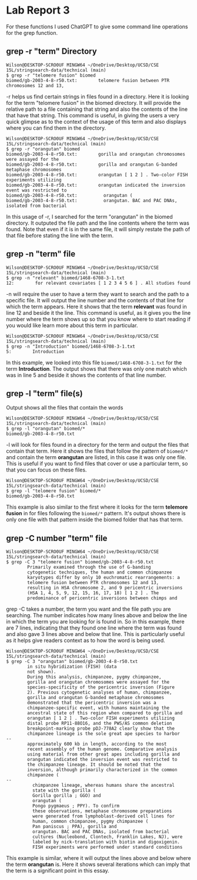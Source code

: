 # Lab Report 3
For these functions I used ChatGPT to give some command line operations for the grep function. 
## grep -r "term" Directory
```
Wilson@DESKTOP-SCRO0UF MINGW64 ~/OneDrive/Desktop/UCSD/CSE 15L/stringsearch-data/technical (main)
$ grep -r "telomere fusion" biomed
biomed/gb-2003-4-8-r50.txt:        telomere fusion between PTR chromosomes 12 and 13,
```
-r helps us find certain strings in files found in a directory. Here it is looking for the term "telomere fusion" in the biomed directory. It will provide the relative path to a file containing that string and also the contents of the line that have that string. This command is useful, in giving the users a very quick glimpse as to the context of the usage of this term and also displays where you can find them in the directory. 

```
Wilson@DESKTOP-SCRO0UF MINGW64 ~/OneDrive/Desktop/UCSD/CSE 15L/stringsearch-data/technical (main)
$ grep -r "orangutan" biomed
biomed/gb-2003-4-8-r50.txt:        gorilla and orangutan chromosomes were assayed for the
biomed/gb-2003-4-8-r50.txt:        gorilla and orangutan G-banded metaphase chromosomes
biomed/gb-2003-4-8-r50.txt:        orangutan [ 1 2 ] . Two-color FISH experiments utilizing
biomed/gb-2003-4-8-r50.txt:        orangutan indicated the inversion event was restricted to
biomed/gb-2003-4-8-r50.txt:          orangutan (
biomed/gb-2003-4-8-r50.txt:          orangutan. BAC and PAC DNAs, isolated from bacterial
```
In this usage of -r, I searched for the term "orangutan" in the biomed directory. It outputed the file path and the line contents where the term was found. Note that even if it is in the same file, it will simply restate the path of that file before stating the line with the term.

## grep -n "term" file
```
Wilson@DESKTOP-SCRO0UF MINGW64 ~/OneDrive/Desktop/UCSD/CSE 15L/stringsearch-data/technical (main)
$ grep -n "relevant" biomed/1468-6708-3-1.txt
12:        for relevant covariates [ 1 2 3 4 5 6 ] . All studies found
```
-n will require the user to have a term they want to search and the path to a specific file. It will output the line number and the contents of that line for which the term appears. Here it shows that the term **relevant** was found in line 12 and beside it the line. This command is useful, as it gives you the line number where the term shows up so that you know where to start reading if you would like learn more about this term in particular. 
```
Wilson@DESKTOP-SCRO0UF MINGW64 ~/OneDrive/Desktop/UCSD/CSE 15L/stringsearch-data/technical (main)
$ grep -n "Introduction" biomed/1468-6708-3-1.txt
5:        Introduction
```
In this example, we looked into this file `biomed/1468-6708-3-1.txt` for the term **Introduction**. The output shows that there was only one match which was in line 5 and beside it shows the contents of that line number.

## grep -l "term" file(s)
Output shows all the files that contain the words
```
Wilson@DESKTOP-SCRO0UF MINGW64 ~/OneDrive/Desktop/UCSD/CSE 15L/stringsearch-data/technical (main)
$ grep -l "orangutan" biomed/*
biomed/gb-2003-4-8-r50.txt
```
-l will look for files found in a directory for the term and output the files that contain that term. Here it shows the files that follow the pattern of `biomed/*` and contain the term **orangutan** are listed, in this case it was only one file. This is useful if you want to find files that cover or use a particular term, so that you can focus on these files.   
```
Wilson@DESKTOP-SCRO0UF MINGW64 ~/OneDrive/Desktop/UCSD/CSE 15L/stringsearch-data/technical (main)
$ grep -l "telomere fusion" biomed/*
biomed/gb-2003-4-8-r50.txt
```
This example is also similar to the first where it looks for the term **telemore fusion** in for files following the `biomed/*` pattern. It's output shows there is only one file with that pattern inside the biomed folder that has that term. 

## grep -C number "term" file

```
Wilson@DESKTOP-SCRO0UF MINGW64 ~/OneDrive/Desktop/UCSD/CSE 15L/stringsearch-data/technical (main)
$ grep -C 3 "telomere fusion" biomed/gb-2003-4-8-r50.txt
        Primarily examined through the use of G-banding
        cytogenetic techniques, the human and common chimpanzee
        karyotypes differ by only 10 euchromatic rearrangements: a
        telomere fusion between PTR chromosomes 12 and 13,
        resulting in HSA chromosome 2, and 9 pericentric inversions
        (HSA 1, 4, 5, 9, 12, 15, 16, 17, 18) [ 1 2 ] . The
        predominance of pericentric inversions between chimps and
```
grep -C takes a number, the term you want and the file path you are searching. The number indicates how many lines above and below the line in which the term you are looking for is found in. So in this example, there are 7 lines, indicating that they found one line where the term was found and also gave 3 lines above and below that line. This is particularly useful as it helps give readers context as to how the word is being used. 
```
Wilson@DESKTOP-SCRO0UF MINGW64 ~/OneDrive/Desktop/UCSD/CSE 15L/stringsearch-data/technical (main)
$ grep -C 3 "orangutan" biomed/gb-2003-4-8-r50.txt
        in situ hybridization (FISH) (data
        not shown).
        During this analysis, chimpanzee, pygmy chimpanzee,
        gorilla and orangutan chromosomes were assayed for the
        species-specificity of the pericentric inversion (Figure
        2). Previous cytogenetic analyses of human, chimpanzee,
        gorilla and orangutan G-banded metaphase chromosomes
        demonstrated that the pericentric inversion was a
        chimpanzee-specific event, with humans maintaining the
        ancestral state of this region when compared to gorilla and
        orangutan [ 1 2 ] . Two-color FISH experiments utilizing
        distal probe RP11-88O16, and the PWS/AS common deletion
        breakpoint-marking probe pDJ-778A2 clearly show that the
        chimpanzee lineage is the sole great ape species to harbor
--
        approximately 600 kb in length, according to the most
        recent assembly of the human genome. Comparative analysis
        using material from other great apes including gorilla and
        orangutan indicated the inversion event was restricted to
        the chimpanzee lineage. It should be noted that the
        inversion, although primarily characterized in the common
        chimpanzee (
--
          chimpanzee lineage, whereas humans share the ancestral
          state with the gorilla (
          Gorilla gorilla ; GGO) and
          orangutan (
          Pongo pygmaeus ; PPY). To confirm
          these observations, metaphase chromosome preparations
          were generated from lymphoblast-derived cell lines for
          human, common chimpanzee, pygmy chimpanzee (
          Pan paniscus ; PPA), gorilla and
          orangutan. BAC and PAC DNAs, isolated from bacterial
          cultures (Nucleobond, Clontech, Franklin Lakes, NJ), were
          labeled by nick-translation with biotin and digoxigenin.
          FISH experiments were performed under standard conditions
```
This example is similar, where it will output the lines above and below where the term **orangutan** is. Here it shows several iterations which can imply that the term is a significant point in this essay. 




